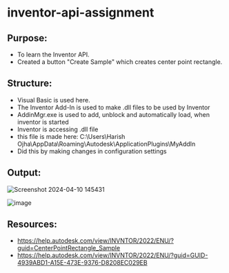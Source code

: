 # inventor-api-assignment

## Purpose:
- To learn the Inventor API.
- Created a button "Create Sample" which creates center point rectangle.

## Structure:
- Visual Basic is used here.
- The Inventor Add-In is used to make .dll files to be used by Inventor
- AddinMgr.exe is used to add, unblock and automatically load, when inventor is started
- Inventor is accessing .dll file
- this file is made here: C:\Users\Harish Ojha\AppData\Roaming\Autodesk\ApplicationPlugins\MyAddIn
- Did this by making changes in configuration settings

## Output:
![Screenshot 2024-04-10 145431](https://github.com/HarishOjhaCCTECH/inventor-api-assignment/assets/158055492/4e764b1c-9328-4617-90a3-181bcc38d6d6)

![image](https://github.com/HarishOjhaCCTECH/inventor-api-assignment/assets/158055492/d6954b36-3eb4-4eb4-874a-f836bbe4fcab)


## Resources:
- https://help.autodesk.com/view/INVNTOR/2022/ENU/?guid=CenterPointRectangle_Sample
- https://help.autodesk.com/view/INVNTOR/2022/ENU/?guid=GUID-4939ABD1-A15E-473E-9376-D8208EC029EB
